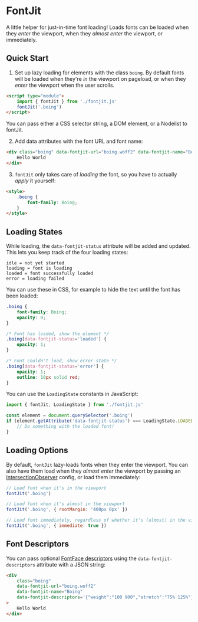# FontJit

A little helper for just-in-time font loading! Loads fonts can be loaded when they _enter_ the viewport, when they _almost enter_ the viewport, or immediately.

## Quick Start

1. Set up lazy loading for elements with the class `boing`. By default fonts will be loaded when they're _in_ the viewport on pageload, or when they _enter_ the viewport when the user scrolls.

```html
<script type="module">
	import { fontJit } from './fontjit.js'
	fontJit('.boing')
</script>
```

You can pass either a CSS selector string, a DOM element, or a Nodelist to fontJit.

2. Add data attributes with the font URL and font name:

```html
<div class="boing" data-fontjit-url="boing.woff2" data-fontjit-name="Boing">
	Hello World
</div>
```

3. `fontJit` only takes care of _loading_ the font, so you have to actually _apply_ it yourself:

```html
<style>
	.boing {
		font-family: Boing;
	}
</style>
```

## Loading States

While loading, the `data-fontjit-status` attribute will be added and updated. This lets you keep track of the four loading states:

```
idle = not yet started
loading = font is loading
loaded = font successfully loaded
error = loading failed
```

You can use these in CSS, for example to hide the text until the font has been loaded:

```css
.boing {
	font-family: Boing;
	opacity: 0;
}

/* Font has loaded, show the element */
.boing[data-fontjit-status='loaded'] {
	opacity: 1;
}

/* Font couldn't load, show error state */
.boing[data-fontjit-status='error'] {
	opacity: 1;
	outline: 10px solid red;
}
```

You can use the `LoadingState` constants in JavaScript:

```javascript
import { fontJit, LoadingState } from './fontjit.js'

const element = document.querySelector('.boing')
if (element.getAttribute('data-fontjit-status') === LoadingState.LOADED) {
	// Do something with the loaded font!
}
```

## Loading Options

By default, `fontJit` lazy-loads fonts when they enter the viewport. You can also have them load when they _almost enter_ the viewport by passing an [IntersectionObserver](https://developer.mozilla.org/en-US/docs/Web/API/IntersectionObserver) config, or load them immediately:

```javascript
// Load font when it's in the viewport
fontJit('.boing')

// Load font when it's almost in the viewport
fontJit('.boing', { rootMargin: '400px 0px' })

// Load font immediately, regardless of whether it's (almost) in the viewport
fontJit('.boing', { immediate: true })
```

## Font Descriptors

You can pass optional [FontFace descriptors](https://developer.mozilla.org/en-US/docs/Web/API/FontFace/FontFace#descriptors) using the `data-fontjit-descriptors` attribute with a JSON string:

```html
<div
	class="boing"
	data-fontjit-url="boing.woff2"
	data-fontjit-name="Boing"
	data-fontjit-descriptors='{"weight":"100 900","stretch":"75% 125%"}'
>
	Hello World
</div>
```
